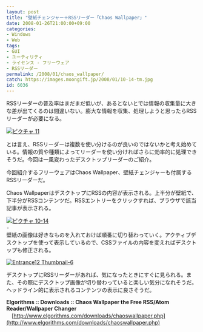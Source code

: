 ```yaml
---
layout: post
title: "壁紙チェンジャー＋RSSリーダー「Chaos Wallpaper」"
date: 2008-01-26T21:00:00+09:00
categories:
- Windows
- Web
tags: 
- GUI
- ユーティリティ
- ライセンス - フリーウェア
- RSSリーダー
permalink: /2008/01/chaos_wallpaper/
catch: https://images.moongift.jp/2008/01/10-14-tm.jpg
id: 6036
---
```

RSSリーダーの普及率はまだまだ低いが、あるとないとでは情報の収集量に大きな差が出てくるのは間違いない。膨大な情報を収集、処理しようと思ったらRSSリーダーが必要になる。   
  
[![ピクチャ 11](https://images.moongift.jp/2008/01/11-tm.jpg)](https://images.moongift.jp/2008/01/11.jpg)  
  
とは言え、RSSリーダーは複数を使い分けるのが良いのではないかと考え始めている。情報の質や種類によってリーダーを使い分ければさらに効率的に処理できそうだ。今回は一風変わったデスクトップリーダーのご紹介。   
  
今回紹介するフリーウェアはChaos Wallpaper、壁紙チェンジャーも付属するRSSリーダーだ。   
  
<!--more-->  
Chaos WallpaperはデスクトップにRSSの内容が表示される。上半分が壁紙で、下半分がRSSコンテンツだ。RSSエントリーをクリックすれば、ブラウザで該当記事が表示される。   
  
[![ピクチャ 10-14](https://images.moongift.jp/2008/01/10-14-tm.jpg)](https://images.moongift.jp/2008/01/10-14.png)  
⁃  
壁紙の画像は好きなものを入れておけば順番に切り替わっていく。アクティブデスクトップを使って表示しているので、CSSファイルの内容を変えればデスクトップも修正される。   
  
[![Entrance12 Thumbnail-6](https://images.moongift.jp/2008/01/entrance12-thumbnail-6-tm.jpg)](https://images.moongift.jp/2008/01/entrance12-thumbnail-6.png)  
  
デスクトップにRSSリーダーがあれば、気になったときにすぐに見られる。また、その際にデスクトップ画像が切り替わっていると楽しい気分になれそうだ。ヘッドライン的に表示されるコンテンツの表示に良さそうだ。   
  
**Elgorithms :: Downloads :: Chaos Wallpaper the Free RSS/Atom Reader/Wallpaper Changer**   
　[http://www.elgorithms.com/downloads/chaoswallpaper.php](http://www.elgorithms.com/downloads/chaoswallpaper.php)

